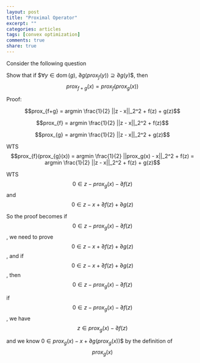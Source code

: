 ```yaml
---
layout: post
title: "Proximal Operator"
excerpt: ""
categories: articles
tags: [convex optimization]
comments: true
share: true
---
```


Consider the following question

Show that if $$\forall y \in \operatorname{dom}(g)$, $\partial g(prox_f (y)) \supseteq \partial g(y)$$, then $$ prox_{f+g}(x) = prox_{f}(prox_{g}(x))$$


Proof:  

$$prox_{f+g} = argmin \frac{1}{2} ||z - x||_2^2 + f(z) + g(z)$$  

$$prox_{f} = argmin \frac{1}{2} ||z - x||_2^2 + f(z)$$

$$prox_{g} = argmin \frac{1}{2} ||z - x||_2^2 + g(z)$$

WTS $$prox_{f}(prox_{g}(x)) = argmin \frac{1}{2} ||prox_g(x) - x||_2^2 + f(z) = argmin \frac{1}{2} ||z - x||_2^2 + f(z) + g(z)$$   

WTS $$0 \in z - prox_g(x) - \partial f(z)$$ and $$0 \in z - x + \partial f(z) + \partial g(z)$$


So the proof becomes if $$0 \in z - prox_g(x) - \partial f(z)$$, we need to prove $$0 \in z - x + \partial f(z) + \partial g(z)$$, and 
if $$0 \in z - x + \partial f(z) + \partial g(z)$$, then $$0 \in z - prox_g(x) - \partial f(z)$$

if $$0 \in z - prox_g(x) - \partial f(z)$$, we have $$z \in prox_g(x) - \partial f(z) $$

and we know $0 \in prox_g(x) - x + \partial g(prox_g(x))$$ by the definition of $$prox_g(x)$$  




